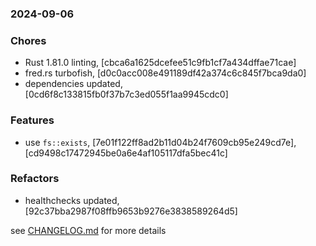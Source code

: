 ### 2024-09-06

### Chores
+ Rust 1.81.0 linting, [cbca6a1625dcefee51c9fb1cf7a434dffae71cae]
+ fred.rs turbofish, [d0c0acc008e491189df42a374c6c845f7bca9da0]
+ dependencies updated, [0cd6f8c133815fb0f37b7c3ed055f1aa9945cdc0]

### Features
+ use `fs::exists`, [7e01f122ff8ad2b11d04b24f7609cb95e249cd7e], [cd9498c17472945be0a6e4af105117dfa5bec41c]

### Refactors
+ healthchecks updated, [92c37bba2987f08ffb9653b9276e3838589264d5]

see <a href='https://github.com/mrjackwills/mealpedant_api/blob/main/CHANGELOG.md'>CHANGELOG.md</a> for more details

